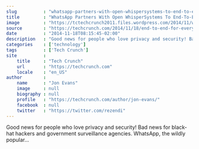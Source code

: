 ```yaml
---
slug          : "whatsapp-partners-with-open-whispersystems-to-end-to-end-encrypt-billions-of-messages-a-day"
title         : "WhatsApp Partners With Open WhisperSystems To End-To-End Encrypt Billions Of Messages A Day"
image         : "https://tctechcrunch2011.files.wordpress.com/2014/11/whatsapp-openwhispersystems.png?w=764&h=400&crop=1"
source        : "https://techcrunch.com/2014/11/18/end-to-end-for-everyone/"
date          : "2014-11-18T08:15:45-02:00"
description   : "Good news for people who love privacy and security! Bad news for black-hat hackers and government surveillance agencies. WhatsApp, the wildly popular..."
categories    : ['technology']
tags          : ['Tech Crunch']
site          :
    title     : "Tech Crunch"
    url       : "https://techcrunch.com"
    locale    : "en_US"
author        :
    name      : "Jon Evans"
    image     : null
    biography : null
    profile   : "https://techcrunch.com/author/jon-evans/"
    facebook  : null
    twitter   : "https://twitter.com/rezendi"
---
```


Good news for people who love privacy and security! Bad news for black-hat hackers and government surveillance agencies. WhatsApp, the wildly popular...
